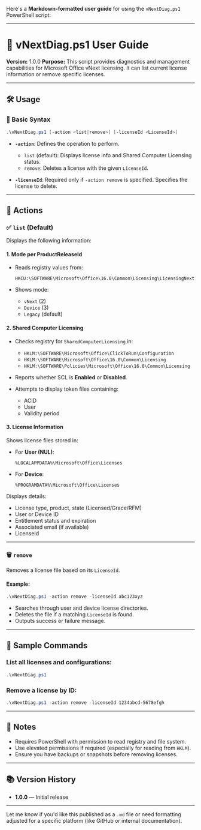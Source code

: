 Here's a **Markdown-formatted user guide** for using the `vNextDiag.ps1` PowerShell script:

---

# 📘 vNextDiag.ps1 User Guide

**Version:** 1.0.0
**Purpose:** This script provides diagnostics and management capabilities for Microsoft Office vNext licensing. It can list current license information or remove specific licenses.

---

## 🛠️ Usage

### 🔹 Basic Syntax

```powershell
.\vNextDiag.ps1 [-action <list|remove>] [-licenseId <LicenseId>]
```

* **`-action`**:
  Defines the operation to perform.

  * `list` (default): Displays license info and Shared Computer Licensing status.
  * `remove`: Deletes a license with the given `LicenseId`.

* **`-licenseId`**:
  Required only if `-action remove` is specified. Specifies the license to delete.

---

## 📄 Actions

### ✅ `list` (Default)

Displays the following information:

#### 1. **Mode per ProductReleaseId**

* Reads registry values from:

  ```
  HKCU:\SOFTWARE\Microsoft\Office\16.0\Common\Licensing\LicensingNext
  ```
* Shows mode:

  * `vNext` (2)
  * `Device` (3)
  * `Legacy` (default)

#### 2. **Shared Computer Licensing**

* Checks registry for `SharedComputerLicensing` in:

  * `HKLM:\SOFTWARE\Microsoft\Office\ClickToRun\Configuration`
  * `HKLM:\SOFTWARE\Microsoft\Office\16.0\Common\Licensing`
  * `HKLM:\SOFTWARE\Policies\Microsoft\Office\16.0\Common\Licensing`

* Reports whether SCL is **Enabled** or **Disabled**.

* Attempts to display token files containing:

  * ACID
  * User
  * Validity period

#### 3. **License Information**

Shows license files stored in:

* For **User (NUL)**:

  ```
  %LOCALAPPDATA%\Microsoft\Office\Licenses
  ```

* For **Device**:

  ```
  %PROGRAMDATA%\Microsoft\Office\Licenses
  ```

Displays details:

* License type, product, state (Licensed/Grace/RFM)
* User or Device ID
* Entitlement status and expiration
* Associated email (if available)
* LicenseId

---

### 🗑️ `remove`

Removes a license file based on its `LicenseId`.

#### Example:

```powershell
.\vNextDiag.ps1 -action remove -licenseId abc123xyz
```

* Searches through user and device license directories.
* Deletes the file if a matching `LicenseId` is found.
* Outputs success or failure message.

---

## 🧪 Sample Commands

### List all licenses and configurations:

```powershell
.\vNextDiag.ps1
```

### Remove a license by ID:

```powershell
.\vNextDiag.ps1 -action remove -licenseId 1234abcd-5678efgh
```

---

## 📝 Notes

* Requires PowerShell with permission to read registry and file system.
* Use elevated permissions if required (especially for reading from `HKLM`).
* Ensure you have backups or snapshots before removing licenses.

---

## 📚 Version History

* **1.0.0** — Initial release

---

Let me know if you'd like this published as a `.md` file or need formatting adjusted for a specific platform (like GitHub or internal documentation).
